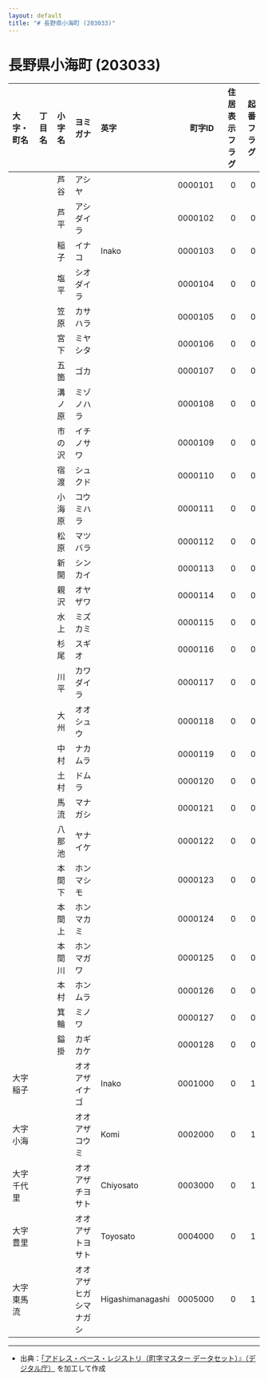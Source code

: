 ```yaml
---
layout: default
title: "# 長野県小海町 (203033)"
---
```


# 長野県小海町 (203033)

| 大字・町名 | 丁目名 | 小字名 | ヨミガナ | 英字 | 町字ID | 住居表示フラグ | 起番フラグ |
|:--------|:------|:------|:-----------------|:---------------------|--------:|----------:|--------:|
|  |  | 芦谷 | アシヤ |  | 0000101 | 0 | 0 |
|  |  | 芦平 | アシダイラ |  | 0000102 | 0 | 0 |
|  |  | 稲子 | イナコ | Inako | 0000103 | 0 | 0 |
|  |  | 塩平 | シオダイラ |  | 0000104 | 0 | 0 |
|  |  | 笠原 | カサハラ |  | 0000105 | 0 | 0 |
|  |  | 宮下 | ミヤシタ |  | 0000106 | 0 | 0 |
|  |  | 五箇 | ゴカ |  | 0000107 | 0 | 0 |
|  |  | 溝ノ原 | ミゾノハラ |  | 0000108 | 0 | 0 |
|  |  | 市の沢 | イチノサワ |  | 0000109 | 0 | 0 |
|  |  | 宿渡 | シュクド |  | 0000110 | 0 | 0 |
|  |  | 小海原 | コウミハラ |  | 0000111 | 0 | 0 |
|  |  | 松原 | マツバラ |  | 0000112 | 0 | 0 |
|  |  | 新開 | シンカイ |  | 0000113 | 0 | 0 |
|  |  | 親沢 | オヤザワ |  | 0000114 | 0 | 0 |
|  |  | 水上 | ミズカミ |  | 0000115 | 0 | 0 |
|  |  | 杉尾 | スギオ |  | 0000116 | 0 | 0 |
|  |  | 川平 | カワダイラ |  | 0000117 | 0 | 0 |
|  |  | 大州 | オオシュウ |  | 0000118 | 0 | 0 |
|  |  | 中村 | ナカムラ |  | 0000119 | 0 | 0 |
|  |  | 土村 | ドムラ |  | 0000120 | 0 | 0 |
|  |  | 馬流 | マナガシ |  | 0000121 | 0 | 0 |
|  |  | 八那池 | ヤナイケ |  | 0000122 | 0 | 0 |
|  |  | 本間下 | ホンマシモ |  | 0000123 | 0 | 0 |
|  |  | 本間上 | ホンマカミ |  | 0000124 | 0 | 0 |
|  |  | 本間川 | ホンマガワ |  | 0000125 | 0 | 0 |
|  |  | 本村 | ホンムラ |  | 0000126 | 0 | 0 |
|  |  | 箕輪 | ミノワ |  | 0000127 | 0 | 0 |
|  |  | 鎰掛 | カギカケ |  | 0000128 | 0 | 0 |
| 大字稲子 |  |  | オオアザイナゴ | Inako | 0001000 | 0 | 1 |
| 大字小海 |  |  | オオアザコウミ | Komi | 0002000 | 0 | 1 |
| 大字千代里 |  |  | オオアザチヨサト | Chiyosato | 0003000 | 0 | 1 |
| 大字豊里 |  |  | オオアザトヨサト | Toyosato | 0004000 | 0 | 1 |
| 大字東馬流 |  |  | オオアザヒガシマナガシ | Higashimanagashi | 0005000 | 0 | 1 |

---

- 出典：[「アドレス・ベース・レジストリ（町字マスター データセット）』（デジタル庁）](https://www.digital.go.jp/policies/base_registry_address/) を加工して作成